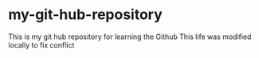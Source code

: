 # my-git-hub-repository
This is my git hub repository for learning the Github
This life was modified locally to fix conflict